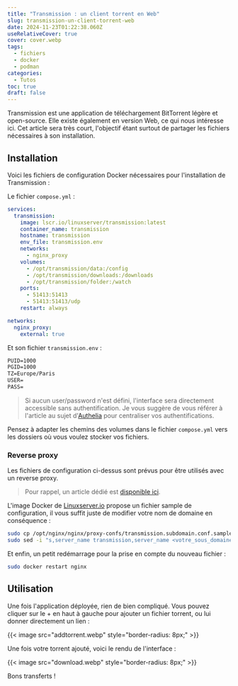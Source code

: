 ```yaml
---
title: "Transmission : un client torrent en Web"
slug: transmission-un-client-torrent-web
date: 2024-11-23T01:22:38.060Z
useRelativeCover: true
cover: cover.webp
tags:
  - fichiers
  - docker
  - podman
categories:
  - Tutos
toc: true
draft: false
---
```


Transmission est une application de téléchargement BitTorrent légère et open-source. Elle existe également en version Web, ce qui nous intéresse ici. Cet article sera très court, l'objectif étant surtout de partager les fichiers nécessaires à son installation.

## Installation

Voici les fichiers de configuration Docker nécessaires pour l'installation de Transmission :

Le fichier `compose.yml` :

```yml
services:
  transmission:
    image: lscr.io/linuxserver/transmission:latest
    container_name: transmission
    hostname: transmission
    env_file: transmission.env
    networks:
      - nginx_proxy
    volumes:
      - /opt/transmission/data:/config
      - /opt/transmission/downloads:/downloads
      - /opt/transmission/folder:/watch
    ports:
      - 51413:51413
      - 51413:51413/udp
    restart: always

networks:
  nginx_proxy:
    external: true
```

Et son fichier `transmission.env` :

```txt
PUID=1000
PGID=1000
TZ=Europe/Paris
USER=
PASS=
```

> Si aucun user/password n'est défini, l'interface sera directement accessible sans authentification. Je vous suggère de vous référer à l'article au sujet d'[Authelia](/posts/authelia-serveur-dauthentification-open-source/) pour centraliser vos authentifications.

Pensez à adapter les chemins des volumes dans le fichier `compose.yml` vers les dossiers où vous voulez stocker vos fichiers.

### Reverse proxy

Les fichiers de configuration ci-dessus sont prévus pour être utilisés avec un reverse proxy.

> Pour rappel, un article dédié est [disponible ici](/posts/reverse-proxy-nginx/).

L'image Docker de [Linuxserver.io](https://docs.linuxserver.io/general/swag/) propose un fichier sample de configuration, il vous suffit juste de modifier votre nom de domaine en conséquence :

```bash
sudo cp /opt/nginx/nginx/proxy-confs/transmission.subdomain.conf.sample /opt/nginx/nginx/proxy-confs/transmission.subdomain.conf
sudo sed -i "s,server_name transmission,server_name <votre_sous_domaine>,g" /opt/nginx/nginx/proxy-confs/transmission.subdomain.conf
```

Et enfin, un petit redémarrage pour la prise en compte du nouveau fichier :

```bash
sudo docker restart nginx
```

## Utilisation

Une fois l'application déployée, rien de bien compliqué. Vous pouvez cliquer sur le + en haut à gauche pour ajouter un fichier torrent, ou lui donner directement un lien :

{{< image src="addtorrent.webp" style="border-radius: 8px;" >}}

Une fois votre torrent ajouté, voici le rendu de l'interface :

{{< image src="download.webp" style="border-radius: 8px;" >}}

Bons transferts !
